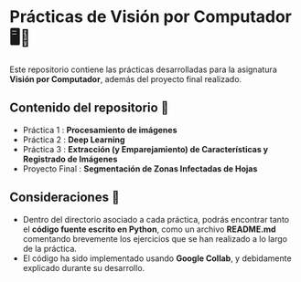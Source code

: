 # Prácticas de Visión por Computador 🖥️📸

Este repositorio contiene las prácticas desarrolladas para la asignatura **Visión por Computador**, además del proyecto final realizado.

## Contenido del repositorio 📂
- Práctica 1 : **Procesamiento de imágenes**
- Práctica 2 : **Deep Learning**
- Práctica 3 : **Extracción (y Emparejamiento) de Características y Registrado de Imágenes**
- Proyecto Final : **Segmentación de Zonas Infectadas de Hojas**

## Consideraciones 👀
- Dentro del directorio asociado a cada práctica, podrás encontrar tanto el **código fuente escrito en Python**, como un archivo **README.md** comentando brevemente los ejercicios que se han realizado a lo largo de la práctica.
- El código ha sido implementado usando **Google Collab**, y debidamente explicado durante su desarrollo.
